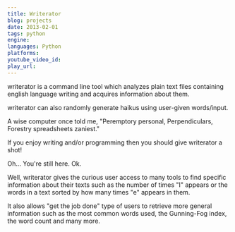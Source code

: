 ```yaml
---
title: Writerator
blog: projects
date: 2013-02-01
tags: python
engine:
languages: Python
platforms:
youtube_video_id:
play_url:
---
```

writerator is a command line tool which analyzes plain text files containing english language writing and acquires information about them.

writerator can also randomly generate haikus using user-given words/input.

A wise computer once told me, "Peremptory personal, Perpendiculars, Forestry spreadsheets zaniest."

If you enjoy writing and/or programming then you should give writerator a shot!

Oh... You're still here. Ok.

Well, writerator gives the curious user access to many tools to find specific information about their texts such as the number of times "I" appears or the words in a text sorted by how many times "e" appears in them.

It also allows "get the job done" type of users to retrieve more general information such as the most common words used, the Gunning-Fog index, the word count and many more.
